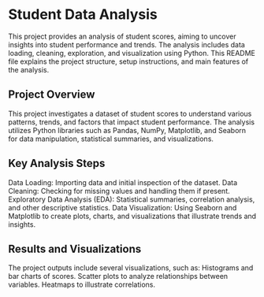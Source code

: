# Student Data Analysis
This project provides an analysis of student scores, aiming to uncover insights into student performance and trends. The analysis includes data loading, cleaning, exploration, and visualization using Python. This README file explains the project structure, setup instructions, and main features of the analysis.

## Project Overview
This project investigates a dataset of student scores to understand various patterns, trends, and factors that impact student performance. The analysis utilizes Python libraries such as Pandas, NumPy, Matplotlib, and Seaborn for data manipulation, statistical summaries, and visualizations.

## Key Analysis Steps
Data Loading: Importing data and initial inspection of the dataset.
Data Cleaning: Checking for missing values and handling them if present.
Exploratory Data Analysis (EDA): Statistical summaries, correlation analysis, and other descriptive statistics.
Data Visualization: Using Seaborn and Matplotlib to create plots, charts, and visualizations that illustrate trends and insights.

## Results and Visualizations
The project outputs include several visualizations, such as:
Histograms and bar charts of scores.
Scatter plots to analyze relationships between variables.
Heatmaps to illustrate correlations.












